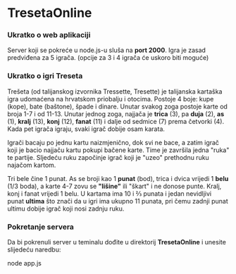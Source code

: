 # TresetaOnline

### Ukratko o web aplikaciji
Server koji se pokreće u node.js-u sluša na **port 2000**.
Igra je zasad predviđena za 5 igrača. (opcije za 3 i 4 igrača će uskoro biti moguće)


### Ukratko o igri Treseta
Trešeta (od talijanskog izvornika Tressette, Tresette) je talijanska kartaška igra 
udomaćena na hrvatskom priobalju i otocima.
Postoje 4 boje: kupe (kope), bate (baštone), špade i dinare. Unutar svakog zoga 
postoje karte od broja 1-7 i od 11-13. Unutar jednog zoga, najjača je **trica** (3),
pa **duja** (2), **as** (1), **kralj** (13), **konj** (12), **fanat** (11) i dalje od sedmice (7) prema četvorki (4). 
Kada pet igrača igraju, svaki igrač dobije osam karata. 

Igrači bacaju po jednu kartu naizmjenično, dok svi ne bace, a zatim igrač koji
je bacio najjaču kartu pokupi bačene karte. Time je završila jedna "ruka" te partije. 
Sljedeću ruku započinje igrač koji je "uzeo" prethodnu ruku najačom kartom. 

Tri bele čine 1 punat. As se broji kao 1 **punat** (bod), trica i dvica vrijedi 1 **belu** (1/3 boda),
a karte 4-7 zovu se **"lišine"** ili "škart" i ne donose punte.
Kralj, konj i fanat vrijedi 1 belu. U kartama ima 10 i ⅔ punata i jedan 
nevidljivi punat **ultima** što znači da u igri ima ukupno 11 punata, 
pri čemu zadnji punat ultimu dobije igrač koji nosi zadnju ruku.

### Pokretanje servera
Da bi pokrenuli server u teminalu dođite u direktorij **TresetaOnline** i unesite slijedeću naredbu:

node app.js
